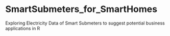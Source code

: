 # SmartSubmeters_for_SmartHomes
Exploring Electricity Data of Smart Submeters to suggest potential business applications in R
